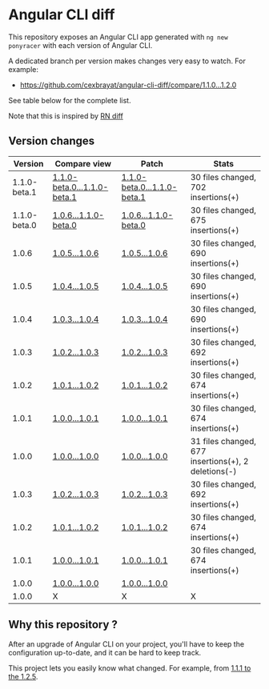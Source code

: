 # Angular CLI diff

This repository exposes an Angular CLI app generated with
`ng new ponyracer` with each version of Angular CLI.

A dedicated branch per version makes changes very easy
to watch. For example:

* https://github.com/cexbrayat/angular-cli-diff/compare/1.1.0...1.2.0

See table below for the complete list.

Note that this is inspired by [RN diff](https://github.com/ncuillery/rn-diff)

## Version changes

Version|Compare view|Patch|Stats
----|----|----|----
  1.1.0-beta.1|[1.1.0-beta.0...1.1.0-beta.1](https://github.com/cexbrayat/angular-cli-diff/compare/1.1.0-beta.0...1.1.0-beta.1)|[1.1.0-beta.0...1.1.0-beta.1](https://github.com/cexbrayat/angular-cli-diff/compare/1.1.0-beta.0...1.1.0-beta.1.diff)| 30 files changed, 702 insertions(+)
  1.1.0-beta.0|[1.0.6...1.1.0-beta.0](https://github.com/cexbrayat/angular-cli-diff/compare/1.0.6...1.1.0-beta.0)|[1.0.6...1.1.0-beta.0](https://github.com/cexbrayat/angular-cli-diff/compare/1.0.6...1.1.0-beta.0.diff)| 30 files changed, 675 insertions(+)
  1.0.6|[1.0.5...1.0.6](https://github.com/cexbrayat/angular-cli-diff/compare/1.0.5...1.0.6)|[1.0.5...1.0.6](https://github.com/cexbrayat/angular-cli-diff/compare/1.0.5...1.0.6.diff)| 30 files changed, 690 insertions(+)
  1.0.5|[1.0.4...1.0.5](https://github.com/cexbrayat/angular-cli-diff/compare/1.0.4...1.0.5)|[1.0.4...1.0.5](https://github.com/cexbrayat/angular-cli-diff/compare/1.0.4...1.0.5.diff)| 30 files changed, 690 insertions(+)
  1.0.4|[1.0.3...1.0.4](https://github.com/cexbrayat/angular-cli-diff/compare/1.0.3...1.0.4)|[1.0.3...1.0.4](https://github.com/cexbrayat/angular-cli-diff/compare/1.0.3...1.0.4.diff)| 30 files changed, 690 insertions(+)
  1.0.3|[1.0.2...1.0.3](https://github.com/cexbrayat/angular-cli-diff/compare/1.0.2...1.0.3)|[1.0.2...1.0.3](https://github.com/cexbrayat/angular-cli-diff/compare/1.0.2...1.0.3.diff)| 30 files changed, 692 insertions(+)
  1.0.2|[1.0.1...1.0.2](https://github.com/cexbrayat/angular-cli-diff/compare/1.0.1...1.0.2)|[1.0.1...1.0.2](https://github.com/cexbrayat/angular-cli-diff/compare/1.0.1...1.0.2.diff)| 30 files changed, 674 insertions(+)
  1.0.1|[1.0.0...1.0.1](https://github.com/cexbrayat/angular-cli-diff/compare/1.0.0...1.0.1)|[1.0.0...1.0.1](https://github.com/cexbrayat/angular-cli-diff/compare/1.0.0...1.0.1.diff)| 30 files changed, 674 insertions(+)
  1.0.0|[1.0.0...1.0.0](https://github.com/cexbrayat/angular-cli-diff/compare/1.0.0...1.0.0)|[1.0.0...1.0.0](https://github.com/cexbrayat/angular-cli-diff/compare/1.0.0...1.0.0.diff)| 31 files changed, 677 insertions(+), 2 deletions(-)
  1.0.3|[1.0.2...1.0.3](https://github.com/cexbrayat/angular-cli-diff/compare/1.0.2...1.0.3)|[1.0.2...1.0.3](https://github.com/cexbrayat/angular-cli-diff/compare/1.0.2...1.0.3.diff)| 30 files changed, 692 insertions(+)
  1.0.2|[1.0.1...1.0.2](https://github.com/cexbrayat/angular-cli-diff/compare/1.0.1...1.0.2)|[1.0.1...1.0.2](https://github.com/cexbrayat/angular-cli-diff/compare/1.0.1...1.0.2.diff)| 30 files changed, 674 insertions(+)
  1.0.1|[1.0.0...1.0.1](https://github.com/cexbrayat/angular-cli-diff/compare/1.0.0...1.0.1)|[1.0.0...1.0.1](https://github.com/cexbrayat/angular-cli-diff/compare/1.0.0...1.0.1.diff)| 30 files changed, 674 insertions(+)
  1.0.0|[1.0.0...1.0.0](https://github.com/cexbrayat/angular-cli-diff/compare/1.0.0...1.0.0)|[1.0.0...1.0.0](https://github.com/cexbrayat/angular-cli-diff/compare/1.0.0...1.0.0.diff)|
1.0.0|X|X|X

## Why this repository ?

After an upgrade of Angular CLI on your project, you'll have to keep the configuration up-to-date, and it can be hard to keep track.

This project lets you easily know what changed. For example, from
[1.1.1 to the 1.2.5](https://github.com/cexbrayat/angular-cli-diff/compare/1.1.1...1.2.5).
